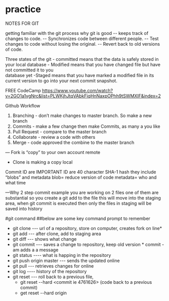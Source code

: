 # practice

NOTES FOR GIT

getting familiar with the git process
why git is good
-- keeps track of changes to code.
-- Synchronizes code between different people.
-- Test changes to code without losing the original.
-- Revert back to old versions of code.

Three states of the git
	- committed means that the data is safely stored in your local database
	- Modified means that you have changed file but have not committed it to you  	
		database yet
	-Staged means that you have marked a modified file in its current version to go into 		your next commit snapshot. 


FREE CodeCamp
https://www.youtube.com/watch?v=2GO1a1vgNrc&list=PLWKjhJtqVAbkFiqHnNaxpOPhh9tSWMXIF&index=2

Github Workflow

1. Branching	- don’t make changes to master branch. So make a new branch
2. Commits	- make a few change then make Commits, as many a you like
3. Pull Request	- compare to the master branch
4. Collaborate	- review a code with others
5. Merge	- code approved the combine to the master branch

— Fork is “copy” to your own account remote
- Clone  is making a copy local


Commit ID are IMPORTANT
ID are 40 character SHA-1 hash
they include “blobs” and metadata
blob= reduce version of code
metadata= who and what time

—Why 2 step commit
example you are working on 2 files
one of them are substantial so you create a git add to the file
this will move into the staging area, when git commit is executed 
then only the files in staging will be saved into history

#git command
##below are some key command prompt to remember

* git clone --- url of  a repository, store on computer, creates fork on line* 
* git add --- after clone, add to staging area
* git diff --- shows what change
* git commit --- saves a change to repository, keep old version
      * commit -am adds a a message
* git status ---- what is happing in the repository
* git push origin master --- sends the updated online
* git pull --- retrieves changes for online
* git log ---- history of the repository
* git reset --- roll back to a previous file,
    * git reset --hard <commit ie 4761626>  (code back to a previous commit)
    * get reset --hard origin
